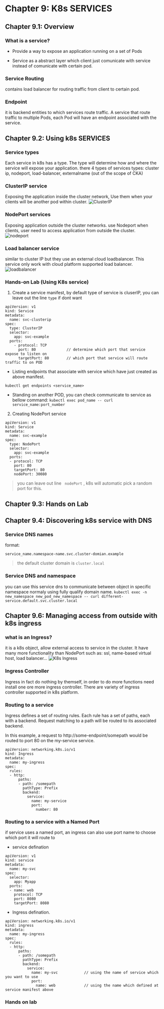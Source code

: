 # Chapter 9: K8s SERVICES

## Chapter 9.1: Overview

### What is a service?
- Provide a way to expose an application running on a set of Pods

- Service as a abstract layer which client just comunicate with service instead of comunicate with certain pod.

### Service Routing
contains load balancer for routing traffic from client to certain pod.

### Endpoint
it is backend entities to which services route traffic. A service that route traffic to multiple Pods, each Pod will have an endpoint associated with the service.	

## Chapter 9.2: Using k8s SERVICES

### Service types
Each service in k8s has a type. The type will determine how and where the service will expose your application.
there 4 types of services types:
cluster ip, nodeport, load-balancer, externalname (out of the scope of CKA)

### ClusterIP service
Exposing the application inside the cluster network, Use them when your clients will be another pod within cluster.
![ClusterIP](https://github.com/hassj/CKA-acloudguru/blob/main/CKA-md/Image/cluster-ip.jpg "cluster ip")

### NodePort services
Exposing application outside the cluster networks. use Nodeport when clients, user need to access application from outside the cluster.
![nodeport](https://github.com/hassj/CKA-acloudguru/blob/main/CKA-md/Image/nodeport.jpg "nodeport")

### Load balancer service
similar to cluster IP but they use an external cloud loadbalancer. This service only work with cloud platform supported load balancer.
![loadbalancer](https://github.com/hassj/CKA-acloudguru/blob/main/CKA-md/Image/nodeport.jpg "loadbalancer")

### Hands-on Lab (Using K8s service)
1. Create a service manifest, by default type of service is cluserIP, you can leave out the line ``type`` if dont want

```
apiVersion: v1
kind: Service
metadata:
  name: svc-clusterip
spec:
  type: ClusterIP
  selector: 
    app: svc-example
  ports:
    - protocol: TCP
      port: 80				// determine which port that service expose to listen on
      targetPort: 80		// which port that service will route traffic to on POD
```

- Listing endpoints that associate with service which have just created as above manifest.

` kubectl get endpoints <service_name> `

- Standing on another POD, you can check communicate to service as bellow command:
`kubectl exec pod_name -- curl service_name:port_number`

2. Creating NodePort service 
```
apiVersion: v1
kind: Service
metadata:
  name: svc-example
spec:
  type: NodePort
  selector:
    app: svc-example
  ports:
  - protocol: TCP
    port: 80
    targetPort: 80
    nodePort: 30080
```
> you can leave out line `` nodePort`` , k8s will automatic pick a random port for this.

## Chapter 9.3: Hands on Lab

## Chapter 9.4: Discovering k8s service with DNS 
### Service DNS names
format: 

``service_name.namespace-name.svc.cluster-domian.example``

> the default cluster domain is ``cluster.local``

### Service DNS and namespace
you can use this service dns to communicate between object in specific namespace normaly using fully qualify domain name.
`kubectl exec -n new_namespace new_pod_new_namespace -- curl different-service.default.svc.cluster.local`

## Chapter 9.6: Managing access from outside with k8s ingress
### what is an Ingress?
it is a k8s object, allow external access to service in the cluster. It have many more functionality than NodePort such as: ssl, name-based virtual host, load balancer...
![K8s Ingress](https://github.com/hassj/CKA-acloudguru/blob/main/CKA-md/Image/Ingress.jpg "K8s Ingress")

### Ingress Controller
Ingress in fact do nothing by themself, in order to do more functions need install one ore more  ingress controller.
There are variety of ingress controller supported in k8s platform.

### Routing to a service
Ingress defines a set of routing rules. 
Each rule has a set of paths, each with a backend. Request matching to a path will be routed to its associated backend.

In this example, a request to http://some-endpoint/somepath would be routed to port 80 on the my-service service.

```
apiVersion: networking.k8s.io/v1
kind: Ingress
metadata:
  name: my-ingress
spec:
  rules:
  - http:
      paths:
      - path: /somepath
        pathType: Prefix 
        backend:
          service:
            name: my-service
            port: 
              number: 80

```
### Routing to a service with a Named Port 
if service uses a named port, an ingress can also use port name to choose which port it will route to 
- service defination

```
apiVersion: v1
kind: service
metadata:
  name: my-svc
spec:
  selector:
    app: Myapp
  ports:
  - name: web
    protocol: TCP
	port: 8080
	targetPort: 8080
```

- Ingress defination.
```
apiVersion: networking.k8s.io/v1
kind: ingress
metadata:
  name: my-ingress
spec:
  rules:
  - http:
      paths:
	  - path: /somepath
	    pathType: Prefix
		backend:
		  service:
		    name: my-svc			// using the name of service which you want to use
			port: 					
			  name: web				// using the name which defined at service manifest above
```

### Hands on lab 
